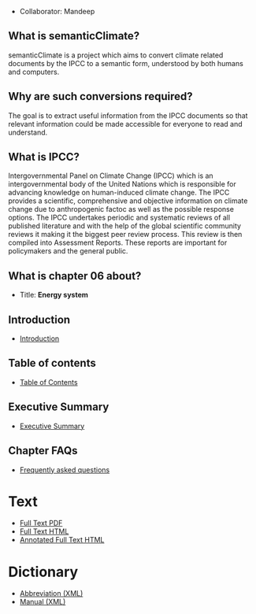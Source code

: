 
* Collaborator: Mandeep

## What is semanticClimate? 
semanticClimate is a project which aims to convert climate related documents by the IPCC to a semantic form, understood by both humans and computers. 

## Why are such conversions required? 
The goal is to extract useful information from the IPCC documents so that  relevant information could be made accessible for everyone to read and understand.

## What is IPCC? 

Intergovernmental Panel on Climate Change (IPCC) which is an intergovernmental body of the United Nations which is responsible for advancing knowledge on human-induced climate change. The IPCC provides a scientific, comprehensive and objective information on climate change due to anthropogenic factoc as well as the possible response options. The IPCC undertakes periodic and systematic reviews of all published literature and with the help of the global scientific community reviews it making it the biggest peer review process. This review is then compiled into Assessment Reports. These reports are important for policymakers and the general public. 

## What is chapter 06 about?  

* Title: **Energy system** 

## Introduction
* [Introduction](https://github.com/petermr/semanticClimate/blob/main/ipcc/ar6/wg3/Chapter06/Introduction.md)

## Table of contents
* [Table of Contents](https://github.com/petermr/semanticClimate/blob/main/ipcc/ar6/wg3/Chapter06/table_of_contents.md)

## Executive Summary
* [Executive Summary](https://github.com/petermr/semanticClimate/blob/main/ipcc/ar6/wg3/Chapter06/CompExecSumm.md)

## Chapter FAQs
* [Frequently asked questions](https://github.com/petermr/semanticClimate/blob/main/ipcc/ar6/wg3/Chapter06/FAQs.md)


# Text

* [Full Text PDF](https://github.com/petermr/semanticClimate/blob/main/ipcc/ar6/wg3/Chapter06/fulltext.pdf)
* [Full Text HTML](https://htmlpreview.github.io/?https://github.com/petermr/semanticClimate/blob/main/ipcc/ar6/wg3/Chapter06/fulltext.html)
* [Annotated Full Text HTML](https://htmlpreview.github.io/?https://github.com/petermr/semanticClimate/blob/main/ipcc/ar6/wg3/Chapter06/annotated_fulltext_chapter06.html)  

# Dictionary
* [Abbreviation (XML)](https://github.com/petermr/semanticClimate/blob/main/ipcc/ar6/wg3/Chapter06/dict/ip_3_6_energy_abb.xml)
* [Manual (XML)](https://github.com/petermr/semanticClimate/blob/main/ipcc/ar6/wg3/Chapter06/dict/ip_3_6_energy_man.xml)

